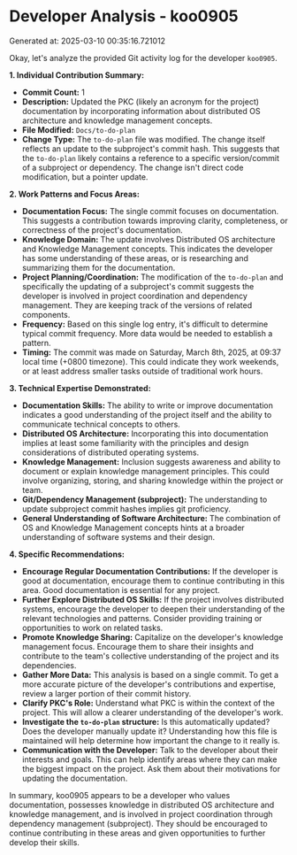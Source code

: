 # Developer Analysis - koo0905
Generated at: 2025-03-10 00:35:16.721012

Okay, let's analyze the provided Git activity log for the developer `koo0905`.

**1. Individual Contribution Summary:**

*   **Commit Count:** 1
*   **Description:** Updated the PKC (likely an acronym for the project) documentation by incorporating information about distributed OS architecture and knowledge management concepts.
*   **File Modified:** `Docs/to-do-plan`
*   **Change Type:** The `to-do-plan` file was modified. The change itself reflects an update to the subproject's commit hash. This suggests that the `to-do-plan` likely contains a reference to a specific version/commit of a subproject or dependency. The change isn't direct code modification, but a pointer update.

**2. Work Patterns and Focus Areas:**

*   **Documentation Focus:** The single commit focuses on documentation. This suggests a contribution towards improving clarity, completeness, or correctness of the project's documentation.
*   **Knowledge Domain:** The update involves Distributed OS architecture and Knowledge Management concepts. This indicates the developer has some understanding of these areas, or is researching and summarizing them for the documentation.
*   **Project Planning/Coordination:** The modification of the `to-do-plan` and specifically the updating of a subproject's commit suggests the developer is involved in project coordination and dependency management. They are keeping track of the versions of related components.
*   **Frequency:** Based on this single log entry, it's difficult to determine typical commit frequency. More data would be needed to establish a pattern.
*   **Timing:** The commit was made on Saturday, March 8th, 2025, at 09:37 local time (+0800 timezone). This could indicate they work weekends, or at least address smaller tasks outside of traditional work hours.

**3. Technical Expertise Demonstrated:**

*   **Documentation Skills:**  The ability to write or improve documentation indicates a good understanding of the project itself and the ability to communicate technical concepts to others.
*   **Distributed OS Architecture:**  Incorporating this into documentation implies at least some familiarity with the principles and design considerations of distributed operating systems.
*   **Knowledge Management:** Inclusion suggests awareness and ability to document or explain knowledge management principles. This could involve organizing, storing, and sharing knowledge within the project or team.
*   **Git/Dependency Management (subproject):** The understanding to update subproject commit hashes implies git proficiency.
*   **General Understanding of Software Architecture:**  The combination of OS and Knowledge Management concepts hints at a broader understanding of software systems and their design.

**4. Specific Recommendations:**

*   **Encourage Regular Documentation Contributions:** If the developer is good at documentation, encourage them to continue contributing in this area. Good documentation is essential for any project.
*   **Further Explore Distributed OS Skills:** If the project involves distributed systems, encourage the developer to deepen their understanding of the relevant technologies and patterns. Consider providing training or opportunities to work on related tasks.
*   **Promote Knowledge Sharing:**  Capitalize on the developer's knowledge management focus. Encourage them to share their insights and contribute to the team's collective understanding of the project and its dependencies.
*   **Gather More Data:**  This analysis is based on a single commit. To get a more accurate picture of the developer's contributions and expertise, review a larger portion of their commit history.
*   **Clarify PKC's Role:** Understand what PKC is within the context of the project. This will allow a clearer understanding of the developer's work.
*   **Investigate the `to-do-plan` structure:** Is this automatically updated?  Does the developer manually update it?  Understanding how this file is maintained will help determine how important the change to it really is.
*   **Communication with the Developer:**  Talk to the developer about their interests and goals. This can help identify areas where they can make the biggest impact on the project.  Ask them about their motivations for updating the documentation.

In summary, koo0905 appears to be a developer who values documentation, possesses knowledge in distributed OS architecture and knowledge management, and is involved in project coordination through dependency management (subproject). They should be encouraged to continue contributing in these areas and given opportunities to further develop their skills.
